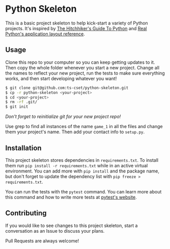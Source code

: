 # Python Skeleton

This is a basic project skeleton to help kick-start a variety of Python projects. It's inspired by [The Hitchhiker's Guide To Python](https://docs.python-guide.org/writing/structure/) and [Real Python's application layout reference](https://realpython.com/python-application-layouts/).


## Usage

Clone this repo to your computer so you can keep getting updates to it. Then copy the whole folder whenever you start a new project. Change all the names to reflect your new project, run the tests to make sure everything works, and then start developing whatever you want!

```bash
$ git clone git@github.com:ts-cset/python-skeleton.git
$ cp -r python-skeleton <your-project>
$ cd <your-project>
$ rm -rf .git/
$ git init
```

*Don't forget to reinitialize git for your new project repo!*

Use grep to find all instances of the name `game_1` in all the files and change them your project's name. Then add your contact info to `setup.py`.


## Installation

This project skeleton stores dependencies in `requirements.txt`. To install them run `pip install -r requirements.txt` while in an active virtual environment. You can add more with `pip install` and the package name, but don't forget to update the dependency list with `pip freeze > requirements.txt`.

You can run the tests with the `pytest` command. You can learn more about this command and how to write more tests at [pytest's website](https://docs.pytest.org/en/latest/index.html).


## Contributing

If you would like to see changes to this project skeleton, start a conversation as an Issue to discuss your plans.

Pull Requests are always welcome!
